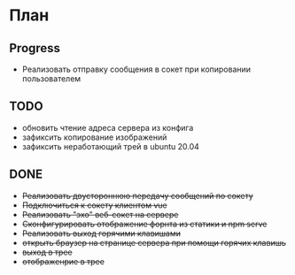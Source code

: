 # План
## Progress
* Реализовать отправку сообщения в сокет при копировании пользователем

## TODO
* обновить чтение адреса сервера из конфига
* зафиксить копирование изображений
* зафиксить неработающий трей в ubuntu 20.04

## DONE
* ~~Реализовать двустороннюю передачу сообщений по сокету~~
* ~~Подключиться к сокету клиентом vue~~
* ~~Реализовать "эхо" веб-сокет на сервере~~
* ~~Сконфигурировать отображение форнта из статики и npm serve~~
* ~~Реализовать выход горячими клавишами~~
* ~~открыть браузер на странице сервера при помощи горячих клавишь~~
* ~~выход в трее~~
* ~~отображенрие в трее~~
